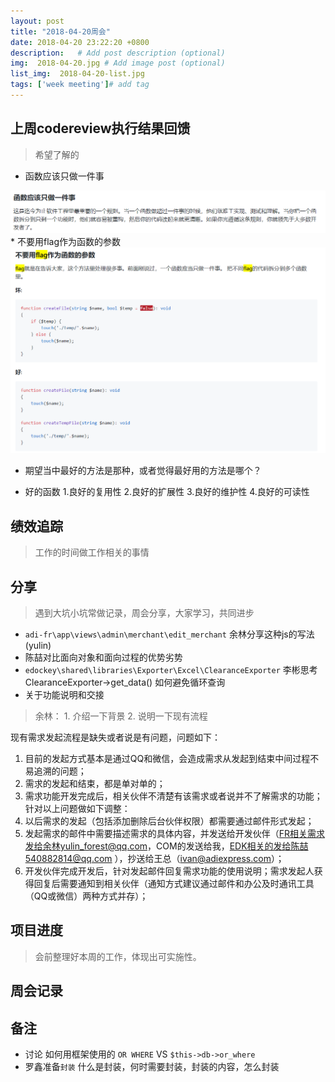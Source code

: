```yaml
---
layout: post
title: "2018-04-20周会"
date: 2018-04-20 23:22:20 +0800
description:   # Add post description (optional)
img:  2018-04-20.jpg # Add image post (optional)
list_img:  2018-04-20-list.jpg
tags: ['week meeting']# add tag
---
```

## 上周codereview执行结果回馈
> 希望了解的

* 函数应该只做一件事
<img src="../assets/attchment/2018-04-20/do_one_thing_do_well.png" alt="function" />
* 不要用flag作为函数的参数
<img src="../assets/attchment/2018-04-20/function_no_flag.png" alt="function" />

* 期望当中最好的方法是那种，或者觉得最好用的方法是哪个？
	<!-- 用什么东西，来做什么事情，做的结果  `isExistName($name);`-->

* 好的函数
 1.良好的复用性
 2.良好的扩展性
 3.良好的维护性
 4.良好的可读性


## 绩效追踪
> 工作的时间做工作相关的事情


## 分享
> 遇到大坑小坑常做记录，周会分享，大家学习，共同进步

* `adi-fr\app\views\admin\merchant\edit_merchant` 余林分享这种js的写法(yulin)
* 陈喆对比面向对象和面向过程的优势劣势
* `edockey\shared\libraries\Exporter\Excel\ClearanceExporter` 李彬思考 ClearanceExporter->get_data() 如何避免循环查询
* 关于功能说明和交接

> 余林： 1. 介绍一下背景
        2. 说明一下现有流程
>
现有需求发起流程是缺失或者说是有问题，问题如下：
 1. 目前的发起方式基本是通过QQ和微信，会造成需求从发起到结束中间过程不易追溯的问题；
 2. 需求的发起和结束，都是单对单的；
 3. 需求功能开发完成后，相关伙伴不清楚有该需求或者说并不了解需求的功能；
针对以上问题做如下调整：
 1. 以后需求的发起（包括添加删除后台伙伴权限）都需要通过邮件形式发起；
 2. 发起需求的邮件中需要描述需求的具体内容，并发送给开发伙伴（FR相关需求发给余林yulin_forest@qq.com，COM的发送给我，EDK相关的发给陈喆540882814@qq.com ），抄送给王总（ivan@adiexpress.com）；
 3. 开发伙伴完成开发后，针对发起邮件回复需求功能的使用说明；需求发起人获得回复后需要通知到相关伙伴（通知方式建议通过邮件和办公及时通讯工具（QQ或微信）两种方式并存）；


## 项目进度
> 会前整理好本周的工作，体现出可实施性。


## 周会记录


## 备注
* 讨论 如何用框架使用的 `OR WHERE` VS `$this->db->or_where`
* 罗鑫准备`封装` 什么是封装，何时需要封装，封装的内容，怎么封装


